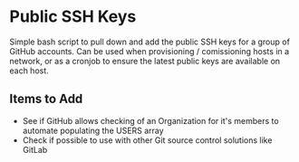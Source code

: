 # Public SSH Keys

Simple bash script to pull down and add the public SSH keys for a group of GitHub accounts. Can be used when provisioning / comissioning hosts in a network, or as a cronjob to ensure the latest public keys are available on each host.

## Items to Add

- See if GitHub allows checking of an Organization for it's members to automate populating the USERS array
- Check if possible to use with other Git source control solutions like GitLab